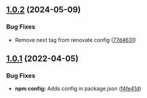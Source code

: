 ## [1.0.2](https://github.com/technologiestiftung/renovate-config/compare/v1.0.1...v1.0.2) (2024-05-09)


### Bug Fixes

* Remove next tag from renovate config ([77d4631](https://github.com/technologiestiftung/renovate-config/commit/77d4631aa9e1bb28a2195fc2b096dbd162f28a7f))

## [1.0.1](https://github.com/inpyjamas/renovate-config/compare/v1.0.0...v1.0.1) (2022-04-05)


### Bug Fixes

* **npm config:** Adds config in package.json ([f4fe41d](https://github.com/inpyjamas/renovate-config/commit/f4fe41da1ebcbf334dfa10277a98aff90f38ae85))
